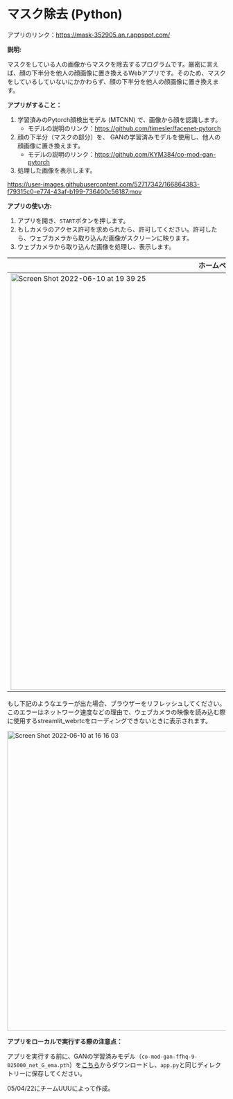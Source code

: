 # マスク除去 (Python)

アプリのリンク：https://mask-352905.an.r.appspot.com/

**説明:**

マスクをしている人の画像からマスクを除去するプログラムです。厳密に言えば、顔の下半分を他人の顔画像に置き換えるWebアプリです。そのため、マスクをしているしていないにかかわらず、顔の下半分を他人の顔画像に置き換えます。

**アプリがすること：**

1. 学習済みのPytorch顔検出モデル (MTCNN) で、画像から顔を認識します。
    - モデルの説明のリンク：https://github.com/timesler/facenet-pytorch
3. 顔の下半分（マスクの部分）を、 GANの学習済みモデルを使用し、他人の顔画像に置き換えます。
    - モデルの説明のリンク：https://github.com/KYM384/co-mod-gan-pytorch
4. 処理した画像を表示します。

https://user-images.githubusercontent.com/52717342/166864383-f79315c0-e774-43af-b199-736400c56187.mov


**アプリの使い方:**
1. アプリを開き、`START`ボタンを押します。
2. もしカメラのアクセス許可を求められたら、許可してください。許可したら、ウェブカメラから取り込んだ画像がスクリーンに映ります。
3. ウェブカメラから取り込んだ画像を処理し、表示します。

| ホームページ |  
| ------ | 
| <img width="961" alt="Screen Shot 2022-06-10 at 19 39 25" src="https://user-images.githubusercontent.com/52717342/173052321-3db86f98-21fd-430a-a3bb-99e1fb712ee0.png"> |  

もし下記のようなエラーが出た場合、ブラウザーをリフレッシュしてください。このエラーはネットワーク速度などの理由で、ウェブカメラの映像を読み込む際に使用するstreamlit_webrtcをローディングできないときに表示されます。

<img width="692" alt="Screen Shot 2022-06-10 at 16 16 03" src="https://user-images.githubusercontent.com/52717342/173049060-ba300862-782a-4e19-a965-abbcd7526a1e.png">

**アプリをローカルで実行する際の注意点：**

アプリを実行する前に、GANの学習済みモデル（`co-mod-gan-ffhq-9-025000_net_G_ema.pth`）を[こちら](https://maildluteducn-my.sharepoint.com/:u:/g/personal/zengyu_mail_dlut_edu_cn/Ee1YPJG2Y7NDnUjJBf-SipoBBSlbv8QfFy6K7lsiiiiFHg?download=1)からダウンロードし、`app.py`と同じディレクトリーに保存してください。

05/04/22にチームUUUによって作成。
